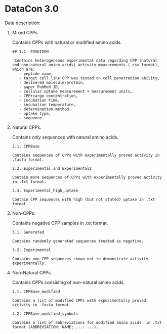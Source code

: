 # DataCon 3.0

Data description:

1. Mixed CPPs.
   
    Contains CPPs with natural or modified amino acids.

       ## 1.1. POSEIDON

        Contains heterogeneous experimental data regarding CPP (natural and non-natural amino acids) activity measurements (.csv format), which are:
          - peptide name,
          - target cell line CPP was tested on cell penetration ability,
          - delivered molecule/protein,
          - paper PubMed ID,
          - cellular uptake measurement + measurement units,
          - CPP+cargo concentration,
          - incubation time,
          - incubation temperature,
          - determination method,
          - uptake type,
          - sequence.

2. Natural CPPs.
   
    Contains only sequences with natural amino acids.

       2.1. CPPBase
      
       Contains sequences of CPPs with experimentally proved activity in .fasta format.
   
       2.2. Experimental and Experimental2
      
       Contain more sequences of CPPs with experimentally proved activity in .txt format.
   
       2.3. Experimental_high_uptake
      
       Contain CPP sequences with high (but not stated) uptake in .txt format.

3. Non-CPPs.
   
    Contains negative CPP samples in .txt format.

       3.1. Generated
      
       Contains randomly generated sequences treated as negative.
   
       3.2. Experimental
      
       Contains non-CPP sequences shown not to demonstrate activity experimentally.

4. Non-Natural CPPs.
   
    Contains CPPs consisting of non-natural amino acids.

       4.1. CPPBase_modified
      
       Contains a list of modified CPPs with experimentally proved activity in .fasta format.
      
       4.2. CPPBase_modified_symbols
      
       Contains a list of abbreviations for modified amino acids  in .txt format (ABBREVIATION: NAME; ...: ...).
